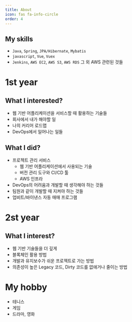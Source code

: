 ```yaml
---
title: About
icon: fas fa-info-circle
order: 4
---
```


## My skills
- `Java`, `Spring`, `JPA/Hibernate`, `Mybatis`
- `javascript`, `Vue`, `Vuex`
- `Jenkins`, `AWS EC2`, `AWS S3`, `AWS RDS` 그 외 AWS 관련된 것들
  
# 1st year
## What I interested?
  - 웹 기반 어플리케이션을 서비스할 때 활용하는 기술들
  - 회사에서 내가 해야할 일
  - 나의 커리어 로드맵
  - DevOps에서 일어나는 일들

## What I did?
- 프로젝트 관리 서비스
  - 웹 기반 어플리케이션에서 사용되는 기술
  - 버전 관리 도구와 CI/CD 툴
  - AWS 인프라
- DevOps의 어려움과 개발할 때 생각해야 하는 것들
- 팀원과 같이 개발할 때 지켜야 하는 것들
- 업비트/바이낸스 자동 매매 프로그램

# 2st year
## What I interest?
- 웹 기반 기술들을 더 깊게
- 블록체인 활용 방법
- 개발과 유지보수가 쉬운 프로젝트로 가는 방법
- 의존성이 높은 Legacy 코드, Dirty 코드를 없애거나 줄이는 방법

# My hobby
- 테니스
- 게임
- 드라마, 영화